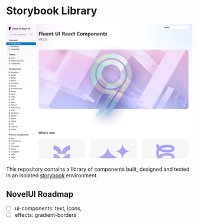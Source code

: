 # Storybook Library

![fluent-ui-storybook](./src/assets/fluent-ui-storybook.webp)

This repository contains a library of components built, designed and tested in an isolated [storybook](https://storybook.js.org/) environment.

## NovelUI Roadmap

- [ ] ui-components: text, icons,
- [ ] effects: gradient-borders
